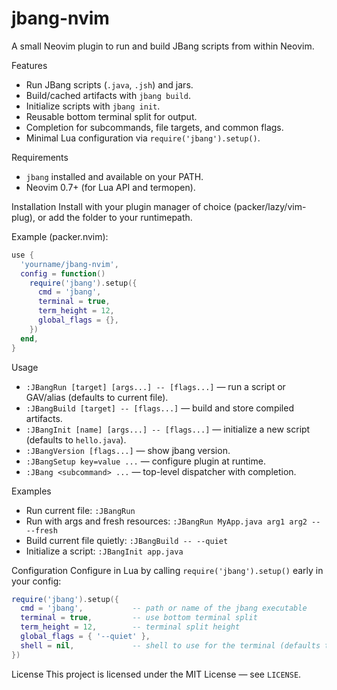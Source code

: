 # jbang-nvim

A small Neovim plugin to run and build JBang scripts from within Neovim.

Features
- Run JBang scripts (`.java`, `.jsh`) and jars.
- Build/cached artifacts with `jbang build`.
- Initialize scripts with `jbang init`.
- Reusable bottom terminal split for output.
- Completion for subcommands, file targets, and common flags.
- Minimal Lua configuration via `require('jbang').setup()`.

Requirements
- `jbang` installed and available on your PATH.
- Neovim 0.7+ (for Lua API and termopen).

Installation
Install with your plugin manager of choice (packer/lazy/vim-plug), or add the folder to your runtimepath.

Example (packer.nvim):

```lua
use {
  'yourname/jbang-nvim',
  config = function()
    require('jbang').setup({
      cmd = 'jbang',
      terminal = true,
      term_height = 12,
      global_flags = {},
    })
  end,
}
```

Usage
- `:JBangRun [target] [args...] -- [flags...]` — run a script or GAV/alias (defaults to current file).
- `:JBangBuild [target] -- [flags...]` — build and store compiled artifacts.
- `:JBangInit [name] [args...] -- [flags...]` — initialize a new script (defaults to `hello.java`).
- `:JBangVersion [flags...]` — show jbang version.
- `:JBangSetup key=value ...` — configure plugin at runtime.
- `:JBang <subcommand> ...` — top-level dispatcher with completion.

Examples
- Run current file: `:JBangRun`
- Run with args and fresh resources: `:JBangRun MyApp.java arg1 arg2 -- --fresh`
- Build current file quietly: `:JBangBuild -- --quiet`
- Initialize a script: `:JBangInit app.java`

Configuration
Configure in Lua by calling `require('jbang').setup()` early in your config:

```lua
require('jbang').setup({
  cmd = 'jbang',           -- path or name of the jbang executable
  terminal = true,         -- use bottom terminal split
  term_height = 12,        -- terminal split height
  global_flags = { '--quiet' },
  shell = nil,             -- shell to use for the terminal (defaults to vim.o.shell)
})
```

License
This project is licensed under the MIT License — see `LICENSE`.
